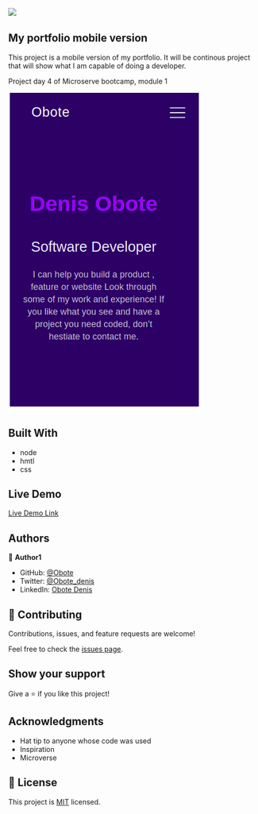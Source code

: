 ![](https://img.shields.io/badge/Microverse-blueviolet)

## My portfolio mobile version

This project is a mobile version of my portfolio. It will be continous project that will show what I am capable of doing a developer.

Project day 4 of Microserve bootcamp, module 1


![screenshot](./app.png)


## Built With

- node
- hmtl
- css
## Live Demo

[Live Demo Link](https://obote.github.io/myportfolio/)



## Authors

👤 **Author1**

- GitHub: [@Obote](https://github.com/Obote)
- Twitter: [@Obote_denis](https://twitter.com/Obote_denis)
- LinkedIn: [Obote Denis](https://www.linkedin.com/in/obote-denis-9859a2a3/)

## 🤝 Contributing

Contributions, issues, and feature requests are welcome!

Feel free to check the [issues page](../../issues/).

## Show your support

Give a ⭐️ if you like this project!

## Acknowledgments

- Hat tip to anyone whose code was used
- Inspiration
- Microverse

## 📝 License

This project is [MIT](./MIT.md) licensed.